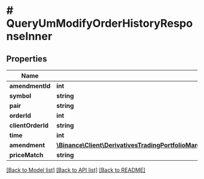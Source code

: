 # # QueryUmModifyOrderHistoryResponseInner

## Properties

Name | Type | Description | Notes
------------ | ------------- | ------------- | -------------
**amendmentId** | **int** |  | [optional]
**symbol** | **string** |  | [optional]
**pair** | **string** |  | [optional]
**orderId** | **int** |  | [optional]
**clientOrderId** | **string** |  | [optional]
**time** | **int** |  | [optional]
**amendment** | [**\Binance\Client\DerivativesTradingPortfolioMargin\Model\QueryCmModifyOrderHistoryResponseInnerAmendment**](QueryCmModifyOrderHistoryResponseInnerAmendment.md) |  | [optional]
**priceMatch** | **string** |  | [optional]

[[Back to Model list]](../../README.md#models) [[Back to API list]](../../README.md#endpoints) [[Back to README]](../../README.md)
